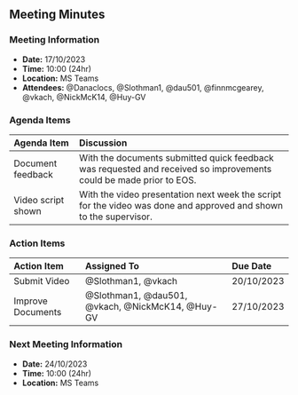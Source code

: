 ## Meeting Minutes
### Meeting Information
* **Date:** 17/10/2023
* **Time:** 10:00 (24hr)
* **Location:** MS Teams
* **Attendees:** @Danaclocs, @Slothman1, @dau501, @finnmcgearey, @vkach, @NickMcK14, @Huy-GV

### Agenda Items
|Agenda Item|Discussion|
|:-|:-|
|Document feedback|With the documents submitted quick feedback was requested and received so improvements could be made prior to EOS.|
|Video script shown|With the video presentation next week the script for the video was done and approved and shown to the supervisor.|

### Action Items
|Action Item|Assigned To|Due Date|
|:-|:-|:-|
|Submit Video|@Slothman1, @vkach|20/10/2023|
|Improve Documents|@Slothman1, @dau501, @vkach, @NickMcK14, @Huy-GV|27/10/2023|

### Next Meeting Information
* **Date:** 24/10/2023
* **Time:** 10:00 (24hr)
* **Location:** MS Teams
